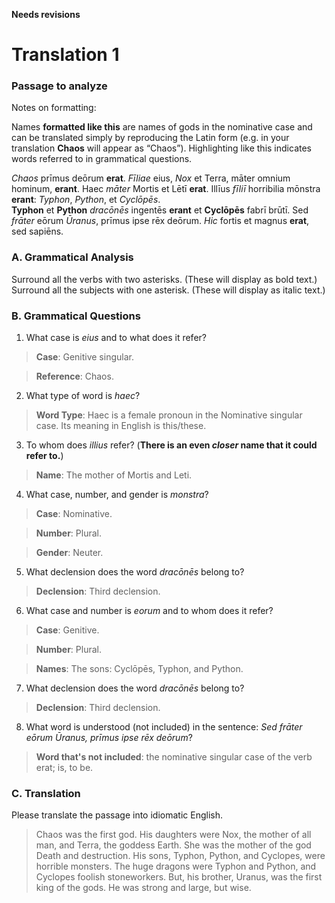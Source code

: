 **Needs revisions**

# Translation 1

### **Passage to analyze**

Notes on formatting:

Names **formatted like this** are names of gods in the nominative case and can be translated simply by reproducing the Latin form (e.g. in your translation **Chaos** will appear as “Chaos”).
Highlighting like this indicates words referred to in grammatical questions.

*Chaos* prīmus deōrum **erat**.
*Fīliae* eius, *Nox* et Terra, māter omnium hominum, **erant**. 
Haec *māter* Mortis et Lētī **erat**.
Illīus *fīliī* horribilia mōnstra **erant**: *Typhon*, *Python*, et *Cyclōpēs*.  
**Typhon** et **Python** *dracōnēs* ingentēs **erant** et **Cyclōpēs** fabrī brūtī.
Sed *frāter* eōrum *Ūranus*, prīmus ipse rēx deōrum. 
*Hic* fortis et magnus **erat**, sed sapiēns.

### **A. Grammatical Analysis**

Surround all the verbs with two asterisks. (These will display as bold text.)
Surround all the subjects with one asterisk. (These will display as italic text.)

### **B. Grammatical Questions**

1. What case is *eius* and to what does it refer?
> **Case**: Genitive singular.

> **Reference**: Chaos.

2. What type of word is *haec*?
> **Word Type**: Haec is a female pronoun in the Nominative singular case. Its meaning in English is this/these.

3. To whom does *illius* refer? (**There is an even *closer* name that it could refer to.**)
> **Name**: The mother of Mortis and Leti.

4. What case, number, and gender is *monstra*?
> **Case**: Nominative.  

> **Number**: Plural.

> **Gender**: Neuter.

5. What declension does the word *dracōnēs* belong to?
> **Declension**: Third declension.

6. What case and number is *eorum* and to whom does it refer?
> **Case**: Genitive.

> **Number**: Plural.

> **Names**: The sons: Cyclōpēs, Typhon, and Python.

7. What declension does the word *dracōnēs* belong to?
> **Declension**: Third declension.

8. What word is understood (not included) in the sentence: *Sed frāter eōrum Ūranus, prīmus ipse rēx deōrum*?
> **Word that's not included**: the nominative singular case of the verb erat; is, to be.

### **C. Translation**

Please translate the passage into idiomatic English.
> Chaos was the first god.
His daughters were Nox, the mother of all man, and Terra, the goddess Earth.
She was the mother of the god Death and destruction.
His sons, Typhon, Python, and Cyclopes, were horrible monsters.
The huge dragons were Typhon and Python, and Cyclopes foolish stoneworkers. 
But, his brother, Uranus, was the first king of the gods.
He was strong and large, but wise.
